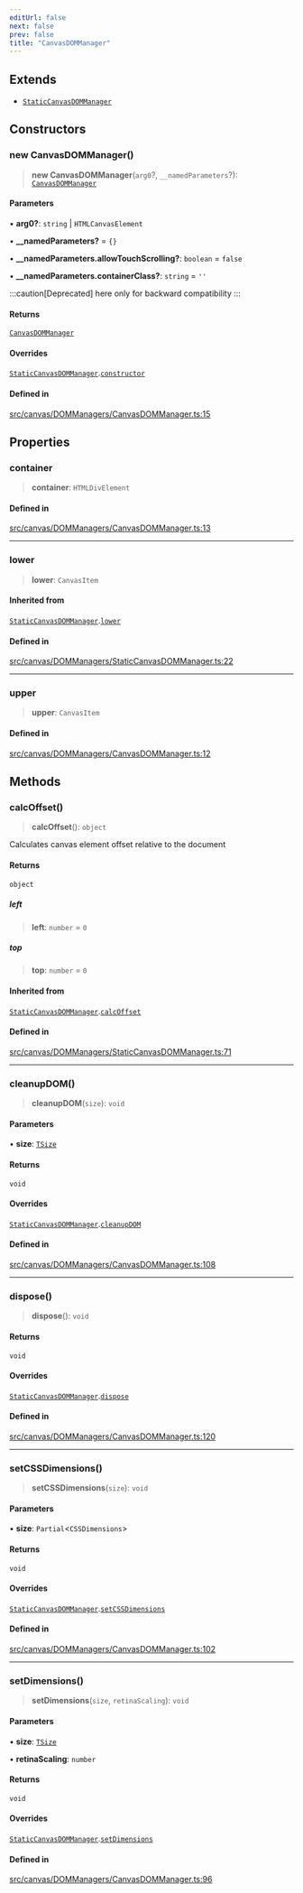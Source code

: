 ```yaml
---
editUrl: false
next: false
prev: false
title: "CanvasDOMManager"
---
```


## Extends

- [`StaticCanvasDOMManager`](/api/classes/staticcanvasdommanager/)

## Constructors

### new CanvasDOMManager()

> **new CanvasDOMManager**(`arg0`?, `__namedParameters`?): [`CanvasDOMManager`](/api/classes/canvasdommanager/)

#### Parameters

• **arg0?**: `string` \| `HTMLCanvasElement`

• **\_\_namedParameters?** = `{}`

• **\_\_namedParameters.allowTouchScrolling?**: `boolean` = `false`

• **\_\_namedParameters.containerClass?**: `string` = `''`

:::caution[Deprecated]
here only for backward compatibility
:::

#### Returns

[`CanvasDOMManager`](/api/classes/canvasdommanager/)

#### Overrides

[`StaticCanvasDOMManager`](/api/classes/staticcanvasdommanager/).[`constructor`](/api/classes/staticcanvasdommanager/#constructors)

#### Defined in

[src/canvas/DOMManagers/CanvasDOMManager.ts:15](https://github.com/fabricjs/fabric.js/blob/c093e29e73123dafcfa091ff4d5e04e690bb796e/src/canvas/DOMManagers/CanvasDOMManager.ts#L15)

## Properties

### container

> **container**: `HTMLDivElement`

#### Defined in

[src/canvas/DOMManagers/CanvasDOMManager.ts:13](https://github.com/fabricjs/fabric.js/blob/c093e29e73123dafcfa091ff4d5e04e690bb796e/src/canvas/DOMManagers/CanvasDOMManager.ts#L13)

***

### lower

> **lower**: `CanvasItem`

#### Inherited from

[`StaticCanvasDOMManager`](/api/classes/staticcanvasdommanager/).[`lower`](/api/classes/staticcanvasdommanager/#lower)

#### Defined in

[src/canvas/DOMManagers/StaticCanvasDOMManager.ts:22](https://github.com/fabricjs/fabric.js/blob/c093e29e73123dafcfa091ff4d5e04e690bb796e/src/canvas/DOMManagers/StaticCanvasDOMManager.ts#L22)

***

### upper

> **upper**: `CanvasItem`

#### Defined in

[src/canvas/DOMManagers/CanvasDOMManager.ts:12](https://github.com/fabricjs/fabric.js/blob/c093e29e73123dafcfa091ff4d5e04e690bb796e/src/canvas/DOMManagers/CanvasDOMManager.ts#L12)

## Methods

### calcOffset()

> **calcOffset**(): `object`

Calculates canvas element offset relative to the document

#### Returns

`object`

##### left

> **left**: `number` = `0`

##### top

> **top**: `number` = `0`

#### Inherited from

[`StaticCanvasDOMManager`](/api/classes/staticcanvasdommanager/).[`calcOffset`](/api/classes/staticcanvasdommanager/#calcoffset)

#### Defined in

[src/canvas/DOMManagers/StaticCanvasDOMManager.ts:71](https://github.com/fabricjs/fabric.js/blob/c093e29e73123dafcfa091ff4d5e04e690bb796e/src/canvas/DOMManagers/StaticCanvasDOMManager.ts#L71)

***

### cleanupDOM()

> **cleanupDOM**(`size`): `void`

#### Parameters

• **size**: [`TSize`](/api/type-aliases/tsize/)

#### Returns

`void`

#### Overrides

[`StaticCanvasDOMManager`](/api/classes/staticcanvasdommanager/).[`cleanupDOM`](/api/classes/staticcanvasdommanager/#cleanupdom)

#### Defined in

[src/canvas/DOMManagers/CanvasDOMManager.ts:108](https://github.com/fabricjs/fabric.js/blob/c093e29e73123dafcfa091ff4d5e04e690bb796e/src/canvas/DOMManagers/CanvasDOMManager.ts#L108)

***

### dispose()

> **dispose**(): `void`

#### Returns

`void`

#### Overrides

[`StaticCanvasDOMManager`](/api/classes/staticcanvasdommanager/).[`dispose`](/api/classes/staticcanvasdommanager/#dispose)

#### Defined in

[src/canvas/DOMManagers/CanvasDOMManager.ts:120](https://github.com/fabricjs/fabric.js/blob/c093e29e73123dafcfa091ff4d5e04e690bb796e/src/canvas/DOMManagers/CanvasDOMManager.ts#L120)

***

### setCSSDimensions()

> **setCSSDimensions**(`size`): `void`

#### Parameters

• **size**: `Partial`\<`CSSDimensions`\>

#### Returns

`void`

#### Overrides

[`StaticCanvasDOMManager`](/api/classes/staticcanvasdommanager/).[`setCSSDimensions`](/api/classes/staticcanvasdommanager/#setcssdimensions)

#### Defined in

[src/canvas/DOMManagers/CanvasDOMManager.ts:102](https://github.com/fabricjs/fabric.js/blob/c093e29e73123dafcfa091ff4d5e04e690bb796e/src/canvas/DOMManagers/CanvasDOMManager.ts#L102)

***

### setDimensions()

> **setDimensions**(`size`, `retinaScaling`): `void`

#### Parameters

• **size**: [`TSize`](/api/type-aliases/tsize/)

• **retinaScaling**: `number`

#### Returns

`void`

#### Overrides

[`StaticCanvasDOMManager`](/api/classes/staticcanvasdommanager/).[`setDimensions`](/api/classes/staticcanvasdommanager/#setdimensions)

#### Defined in

[src/canvas/DOMManagers/CanvasDOMManager.ts:96](https://github.com/fabricjs/fabric.js/blob/c093e29e73123dafcfa091ff4d5e04e690bb796e/src/canvas/DOMManagers/CanvasDOMManager.ts#L96)
